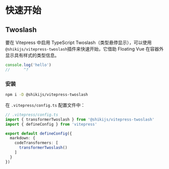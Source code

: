 # 快速开始

## Twoslash
要在 Vitepress 中启用 TypeScript Twoslash（类型悬停显示），可以使用`@shikijs/vitepress-twoslash`插件来快速开始，它借助 Floating Vue 在容器外显示具有样式的类型信息。
```ts twoslash
console.log('hello')
//      ^?
```
### 安装

```bash
npm i -D @shikijs/vitepress-twoslash
``` 
在 `.vitepress/config.ts` 配置文件中：
```ts twoslash
// .vitepress/config.ts
import { transformerTwoslash } from '@shikijs/vitepress-twoslash'
import { defineConfig } from 'vitepress'

export default defineConfig({
  markdown: {
    codeTransformers: [
      transformerTwoslash() 
    ]
  }
})
```